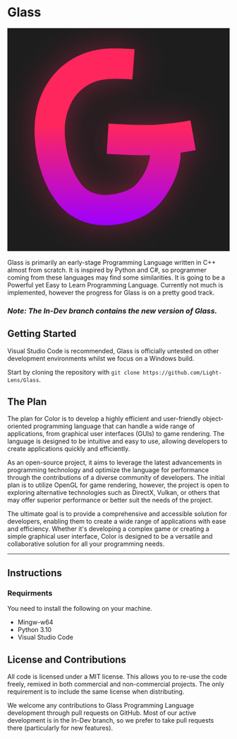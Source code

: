 # Glass
![Glass](https://github.com/Light-Lens/Glass/blob/In-Dev/res/branding/Icons/Dark.png?raw=true)

Glass is primarily an early-stage Programming Language written in C++ almost from scratch. It is inspired by Python and C#, so programmer coming from these languages may find some similarities. It is going to be a Powerful yet Easy to Learn Programming Language. Currently not much is implemented, however the progress for Glass is on a pretty good track.

### ***Note: The In-Dev branch contains the new version of Glass.***

## Getting Started
Visual Studio Code is recommended, Glass is officially untested on other development environments whilst we focus on a Windows build.

Start by cloning the repository with `git clone https://github.com/Light-Lens/Glass`.

## The Plan
The plan for Color is to develop a highly efficient and user-friendly object-oriented programming language that can handle a wide range of applications, from graphical user interfaces (GUIs) to game rendering. The language is designed to be intuitive and easy to use, allowing developers to create applications quickly and efficiently.

As an open-source project, it aims to leverage the latest advancements in programming technology and optimize the language for performance through the contributions of a diverse community of developers. The initial plan is to utilize OpenGL for game rendering, however, the project is open to exploring alternative technologies such as DirectX, Vulkan, or others that may offer superior performance or better suit the needs of the project.

The ultimate goal is to provide a comprehensive and accessible solution for developers, enabling them to create a wide range of applications with ease and efficiency. Whether it's developing a complex game or creating a simple graphical user interface, Color is designed to be a versatile and collaborative solution for all your programming needs.

---

## Instructions
### Requirments
You need to install the following on your machine.
- Mingw-w64
- Python 3.10
- Visual Studio Code

## License and Contributions
All code is licensed under a MIT license. This allows you to re-use the code freely, remixed in both commercial and non-commercial projects. The only requirement is to include the same license when distributing.

We welcome any contributions to Glass Programming Language development through pull requests on GitHub. Most of our active development is in the In-Dev branch, so we prefer to take pull requests there (particularly for new features).
